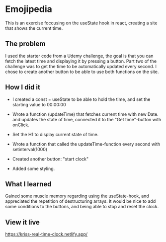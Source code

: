 # Emojipedia
This is an exercise foccusing on the useState hook in react, creating a site that shows the current time. 

## The problem
I used the starter code from a Udemy challenge, the goal is that you can fetch the latest time and displaying it by pressing a button. Part two of the challenge was to get the time to be automatically updated every second. I chose to create another button to be able to use both functions on the site. 

## How I did it
* I created a const = useState to be able to hold the time, and set the starting value to 00:00:00
* Wrote a function (updateTime) that fetches current time with new Date. and updates the state of time, connected it to the "Get time"-button with onClick. 
* Set the H1 to display current state of time. 

* Wrote a function that called the updateTime-function every second with setinterval(1000)
* Created another button: "start clock"
* Added some styling.

## What I learned
Gained some muscle memory regarding using the useState-hook, and appreciated the repetition of destructuring arrays. It would be nice to add some conditions to the buttons, and being able to stop and reset the clock.  

## View it live
https://kriss-real-time-clock.netlify.app/
